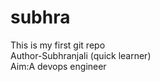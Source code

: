 # subhra

This is my first git repo
<br>
Author-Subhranjali (quick learner)
<br>
Aim:A devops engineer
